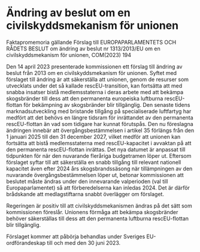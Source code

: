 # Ändring av beslut om en civilskyddsmekanism för unionen

Faktapromemoria gällande Förslag till EUROPAPARLAMENTETS OCH RÅDETS BESLUT om ändring av beslut nr 1313/2013/EU om en civilskyddsmekanism för unionen, COM(2023\) 194

Den 14 april 2023 presenterade kommissionen ett förslag till ändring av
beslut från 2013 om en civilskyddsmekanism för unionen. Syftet med
förslaget till ändring är att säkerställa att unionen, genom de resurser som
utvecklats under det så kallade rescEU\-transition, kan fortsätta att med
snabba insatser bistå medlemsstaterna i deras arbete med att bekämpa
skogsbränder till dess att den permanenta europeiska luftburna rescEU\-flottan för bekämpning av skogsbränder blir tillgänglig. Den senaste tidens
marknadsutveckling med bristande tillgång på specialiserade luftfartyg har
medfört att det behövs en längre tidsram för inrättandet av den permanenta rescEU\-flottan än vad som tidigare har kunnat förutspås. Den nu föreslagna ändringen innebär att övergångsbestämmelsen i artikel 35 förlängs från den 1 januari 2025 till den 31 december 2027, vilket medför att unionen kan fortsätta att bistå medlemsstaterna med rescEU\-kapacitet i avvaktan på att den permanenta rescEU\-flottan inrättas. Det nya datumet är anpassat till tidpunkten för när den nuvarande fleråriga budgetramen löper ut. Eftersom förslaget syftar till att säkerställa en snabb tillgång till relevant nationell kapacitet även efter 2024 års skogsbrandssäsong när tillämpningen av den nuvarande övergångsbestämmelsen löper ut, betonar kommissionen att beslutet måste ändras under den innevarande valperioden (val till Europaparlamentet) så att förberedelserna kan inledas 2024\. Det är därför brådskande att medlagstiftarna snabbt överlägger om förslaget.

Regeringen är positiv till att civilskyddsmekanismen ändras på det sätt som
kommissionen föreslår. Unionens förmåga att bekämpa skogsbränder behöver säkerställas till dess att den permanenta luftburna rescEU\-flottan blir tillgänglig.

Förslaget kommer att påbörja behandlas under Sveriges EU\-ordförandeskap till och med den 30 juni 2023\.

